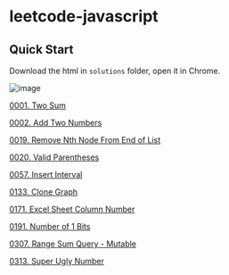 # leetcode-javascript

## Quick Start

Download the html in `solutions` folder, open it in Chrome.

![image](https://raw.githubusercontent.com/wiki/TommyFu/leetcode-javascript/images/leetcode-tool.png)

[0001. Two Sum]()

[0002. Add Two Numbers](https://github.com/TommyFu/leetcode-javascript/wiki/0002)

[0019. Remove Nth Node From End of List](https://github.com/TommyFu/leetcode-javascript/wiki/0019)

[0020. Valid Parentheses]()

[0057. Insert Interval](https://github.com/TommyFu/leetcode-javascript/wiki/0057)

[0133. Clone Graph](https://github.com/TommyFu/leetcode-javascript/wiki/0133)

[0171. Excel Sheet Column Number]()

[0191. Number of 1 Bits]()

[0307. Range Sum Query - Mutable](https://github.com/TommyFu/leetcode-javascript/wiki/0307)

[0313. Super Ugly Number](https://github.com/TommyFu/leetcode-javascript/wiki/0313)
